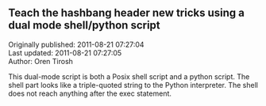 ## Teach the hashbang header new tricks using a dual mode shell/python script  
Originally published: 2011-08-21 07:27:04  
Last updated: 2011-08-21 07:27:05  
Author: Oren Tirosh  
  
This dual-mode script is both a Posix shell script and a python script. The shell part looks like a triple-quoted string to the Python interpreter. The shell does not reach anything after the exec statement.